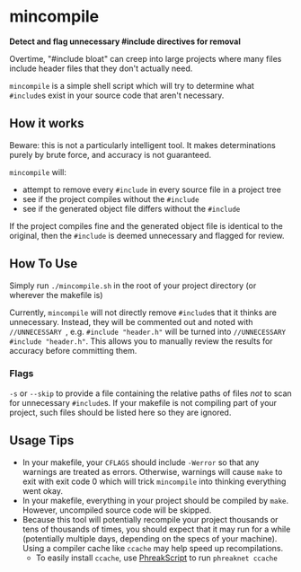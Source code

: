 # mincompile
**Detect and flag unnecessary #include directives for removal**

Overtime, "#include bloat" can creep into large projects where many files include header files that they don't actually need.

`mincompile` is a simple shell script which will try to determine what `#include`s exist in your source code that aren't necessary.

## How it works

Beware: this is not a particularly intelligent tool. It makes determinations purely by brute force, and accuracy is not guaranteed.

`mincompile` will:
- attempt to remove every `#include` in every source file in a project tree
- see if the project compiles without the `#include`
- see if the generated object file differs without the `#include`

If the project compiles fine and the generated object file is identical to the original, then the `#include` is deemed unnecessary and flagged for review.

## How To Use

Simply run `./mincompile.sh` in the root of your project directory (or wherever the makefile is)

Currently, `mincompile` will not directly remove `#include`s that it thinks are unnecessary. Instead, they will be commented out and noted with `//UNNECESSARY `, e.g. `#include "header.h"` will be turned into `//UNNECESSARY #include "header.h"`. This allows you to manually review the results for accuracy before committing them.

### Flags

`-s` or `--skip` to provide a file containing the relative paths of files *not* to scan for unnecessary `#include`s. If your makefile is not compiling part of your project, such files should be listed here so they are ignored.

## Usage Tips

- In your makefile, your `CFLAGS` should include `-Werror` so that any warnings are treated as errors. Otherwise, warnings will cause `make` to exit with exit code 0 which will trick `mincompile` into thinking everything went okay.
- In your makefile, everything in your project should be compiled by `make`. However, uncompiled source code will be skipped.
- Because this tool will potentially recompile your project thousands or tens of thousands of times, you should expect that it may run for a while (potentially multiple days, depending on the specs of your machine). Using a compiler cache like `ccache` may help speed up recompilations.
   - To easily install `ccache`, use [PhreakScript](https://github.com/InterLinked1/phreakscript) to run `phreaknet ccache`
